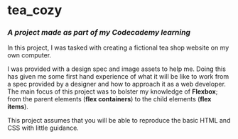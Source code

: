 # tea_cozy
### *A project made as part of my Codecademy learning*
In this project, I was tasked with creating a fictional tea shop website on my own computer.

I was provided with a design spec and image assets to help me. 
Doing this has given me some first hand experience of what it will be like to work from a spec provided by a designer and how to approach it as a web developer.
The main focus of this project was to bolster my knowledge of **Flexbox**; from the parent elements (**flex containers**) to the child elements (**flex items**).

This project assumes that you will be able to reproduce the basic HTML and CSS with little guidance.
